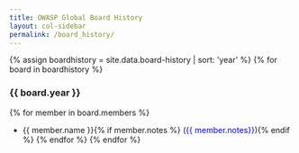 ```yaml
---
title: OWASP Global Board History
layout: col-sidebar
permalink: /board_history/
---
```


{% assign boardhistory = site.data.board-history | sort: 'year' %}
{% for board in boardhistory %}
### {{ board.year }}
{% for member in board.members %}
- {{ member.name }}{% if member.notes %} (<span style='color:blue;'>{{ member.notes}}</span>){% endif %}
{% endfor %}
{% endfor %}
